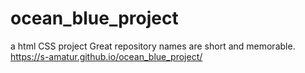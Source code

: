 # ocean_blue_project
a html CSS project Great repository names are short and memorable.
https://s-amatur.github.io/ocean_blue_project/

